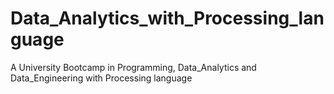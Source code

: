 # Data_Analytics_with_Processing_language
A University Bootcamp in Programming, Data_Analytics and Data_Engineering with Processing language
